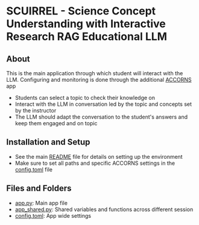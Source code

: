 # SCUIRREL - Science Concept Understanding with Interactive Research RAG Educational LLM 

## About
This is the main application through which student will interact with the LLM. 
Configuring and monitoring is done through the additional [ACCORNS](../ACCORNS/) app

* Students can select a topic to check their knowledge on
* Interact with the LLM in conversation led by the topic and concepts set by the instructor
* The LLM should adapt the conversation to the student's answers and keep them engaged and on topic

## Installation and Setup

* See the main [README](../README.md) file for details on setting up the environment
* Make sure to set all paths and specific ACCORNS settings in the [config.toml](config.toml) file

## Files and Folders

* [app.py](app.py): Main app file
* [app_shared.py](app_shared.py): Shared variables and functions across different session 
* [config.toml](config.toml): App wide settings
